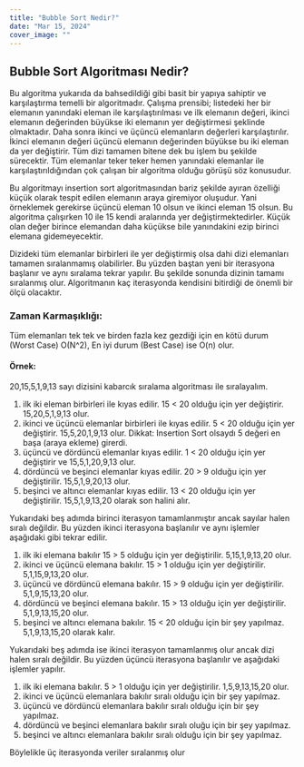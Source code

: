 ```yaml
---
title: "Bubble Sort Nedir?"
date: "Mar 15, 2024"
cover_image: ""
---
```



## Bubble Sort Algoritması Nedir?

Bu algoritma yukarıda da bahsedildiği gibi basit bir yapıya sahiptir ve karşılaştırma temelli bir algoritmadır. Çalışma prensibi; listedeki her bir elemanın yanındaki eleman ile karşılaştırılması ve ilk elemanın değeri, ikinci elemanın değerinden büyükse iki elemanın yer değiştirmesi şeklinde olmaktadır. Daha sonra ikinci ve üçüncü elemanların değerleri karşılaştırılır. İkinci elemanın değeri üçüncü elemanın değerinden büyükse bu iki eleman da yer değiştirir. Tüm dizi tamamen bitene dek bu işlem bu şekilde sürecektir. Tüm elemanlar teker teker hemen yanındaki elemanlar ile karşılaştırıldığından çok çalışan bir algoritma olduğu görüşü söz konusudur.

Bu algoritmayı insertion sort algoritmasından bariz şekilde ayıran özelliği küçük olarak tespit edilen elemanın araya giremiyor oluşudur. Yani örneklemek gerekirse üçüncü eleman 10 olsun ve ikinci eleman 15 olsun. Bu algoritma çalışırken 10 ile 15 kendi aralarında yer değiştirmektedirler. Küçük olan değer birince elemandan daha küçükse bile yanındakini ezip birinci elemana gidemeyecektir.

Dizideki tüm elemanlar birbirleri ile yer değiştirmiş olsa dahi dizi elemanları tamamen sıralanmamış olabilirler. Bu yüzden baştan yeni bir iterasyona başlanır ve aynı sıralama tekrar yapılır. Bu şekilde sonunda dizinin tamamı sıralanmış olur. Algoritmanın kaç iterasyonda kendisini bitirdiği de önemli bir ölçü olacaktır.

### **Zaman Karmaşıklığı:**

Tüm elemanları tek tek ve birden fazla kez gezdiği için en kötü durum (Worst Case) O(N^2), En iyi durum (Best Case) ise O(n) olur.

#### **Örnek:**

20,15,5,1,9,13 sayı dizisini kabarcık sıralama algoritması ile sıralayalım.

1.  ilk iki eleman birbirleri ile kıyas edilir. 15 < 20 olduğu için yer değiştirir. 15,20,5,1,9,13 olur.
2.  ikinci ve üçüncü elemanlar birbirleri ile kıyas edilir. 5 < 20 olduğu için yer değiştirir. 15,5,20,1,9,13 olur. Dikkat: Insertion Sort olsaydı 5 değeri en başa (araya ekleme) girerdi.
3.  üçüncü ve dördüncü elemanlar kıyas edilir. 1 < 20 olduğu için yer değiştirir ve 15,5,1,20,9,13 olur.
4.  dördüncü ve beşinci elemanlar kıyas edilir. 20 > 9 olduğu için yer değiştirilir. 15,5,1,9,20,13 olur.
5.  beşinci ve altıncı elemanlar kıyas edilir. 13 < 20 olduğu için yer değiştirilir. 15,5,1,9,13,20 olarak son halini alır.

Yukarıdaki beş adımda birinci iterasyon tamamlanmıştır ancak sayılar halen sıralı değildir. Bu yüzden ikinci iterasyona başlanılır ve aynı işlemler aşağıdaki gibi tekrar edilir.

1.  ilk iki elemana bakılır 15 > 5 olduğu için yer değiştirilir. 5,15,1,9,13,20 olur.
2.  ikinci ve üçüncü elemana bakılır. 15 > 1 olduğu için yer değiştirilir. 5,1,15,9,13,20 olur.
3.  üçüncü ve dördüncü elemana bakılır. 15 > 9 olduğu için yer değiştirilir. 5,1,9,15,13,20 olur.
4.  dördüncü ve beşinci elemana bakılır. 15 > 13 olduğu için yer değiştirilir. 5,1,9,13,15,20 olur.
5.  beşinci ve altıncı elemana bakılır. 15 < 20 olduğu için bir şey yapılmaz. 5,1,9,13,15,20 olarak kalır.

Yukarıdaki beş adımda ise ikinci iterasyon tamamlanmış olur ancak dizi halen sıralı değildir. Bu yüzden üçüncü iterasyona başlanılır ve aşağıdaki işlemler yapılır.

1.  ilk iki elemana bakılır. 5 > 1 olduğu için yer değiştirilir. 1,5,9,13,15,20 olur.
2.  ikinci ve üçüncü elemanlara bakılır sıralı olduğu için bir şey yapılmaz.
3.  üçüncü ve dördüncü elemanlara bakılır sıralı olduğu için bir şey yapılmaz.
4.  dördüncü ve beşinci elemanlara bakılır sıralı oluğu için bir şey yapılmaz.
5.  beşinci ve altıncı elemanlara bakılır sıralı olduğu için bir şey yapılmaz.

Böylelikle üç iterasyonda veriler sıralanmış olur